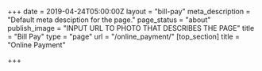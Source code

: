 +++
date = 2019-04-24T05:00:00Z
layout = "bill-pay"
meta_description = "Default meta desciption for the page."
page_status = "about"
publish_image = "INPUT URL TO PHOTO THAT DESCRIBES THE PAGE"
title = "Bill Pay"
type = "page"
url = "/online_payment/"
[top_section]
title = "Online Payment"

+++

